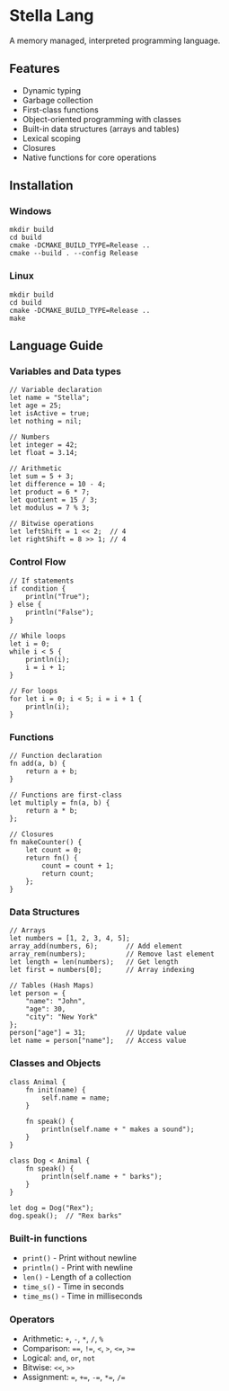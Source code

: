 # Stella Lang

A memory managed, interpreted programming language.

## Features

- Dynamic typing
- Garbage collection
- First-class functions
- Object-oriented programming with classes
- Built-in data structures (arrays and tables)
- Lexical scoping
- Closures
- Native functions for core operations

## Installation

### Windows 

```shell
mkdir build
cd build
cmake -DCMAKE_BUILD_TYPE=Release ..
cmake --build . --config Release
```

### Linux 

```shell
mkdir build
cd build
cmake -DCMAKE_BUILD_TYPE=Release ..
make
```

## Language Guide

### Variables and Data types

```stella
// Variable declaration
let name = "Stella";
let age = 25;
let isActive = true;
let nothing = nil;

// Numbers
let integer = 42;
let float = 3.14;

// Arithmetic
let sum = 5 + 3;
let difference = 10 - 4;
let product = 6 * 7;
let quotient = 15 / 3;
let modulus = 7 % 3;

// Bitwise operations
let leftShift = 1 << 2;  // 4
let rightShift = 8 >> 1; // 4
```

### Control Flow

```stella
// If statements
if condition {
    println("True");
} else {
    println("False");
}

// While loops
let i = 0;
while i < 5 {
    println(i);
    i = i + 1;
}

// For loops
for let i = 0; i < 5; i = i + 1 {
    println(i);
}
```

### Functions

```stella
// Function declaration
fn add(a, b) {
    return a + b;
}

// Functions are first-class
let multiply = fn(a, b) {
    return a * b;
};

// Closures
fn makeCounter() {
    let count = 0;
    return fn() {
        count = count + 1;
        return count;
    };
}
```

### Data Structures

```stella
// Arrays
let numbers = [1, 2, 3, 4, 5];
array_add(numbers, 6);       // Add element
array_rem(numbers);          // Remove last element
let length = len(numbers);   // Get length
let first = numbers[0];      // Array indexing

// Tables (Hash Maps)
let person = {
    "name": "John",
    "age": 30,
    "city": "New York"
};
person["age"] = 31;          // Update value
let name = person["name"];   // Access value
```

### Classes and Objects

```stella
class Animal {
    fn init(name) {
        self.name = name;
    }

    fn speak() {
        println(self.name + " makes a sound");
    }
}

class Dog < Animal {
    fn speak() {
        println(self.name + " barks");
    }
}

let dog = Dog("Rex");
dog.speak();  // "Rex barks"
```

### Built-in functions


- `print()` - Print without newline
- `println()` - Print with newline
- `len()`  - Length of a collection 
- `time_s()` - Time in seconds     
- `time_ms()` - Time in milliseconds 

### Operators

- Arithmetic: `+`, `-`, `*`, `/`, `%`
- Comparison: `==`, `!=`, `<`, `>`, `<=`, `>=`
- Logical: `and`, `or`, `not`
- Bitwise: `<<`, `>>`
- Assignment: `=`, `+=`, `-=`, `*=`, `/=`